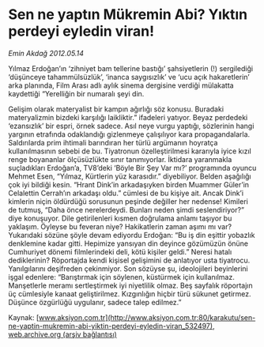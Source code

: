 # Sen ne yaptın Mükremin Abi? Yıktın perdeyi eyledin viran!

*Emin Akdağ 2012.05.14*

<div class="pNewsDetailMainContent" itemprop="articleBody">
 <p>
  Yılmaz Erdoğan’ın ‘zihniyet bam tellerine bastığı’ şahsiyetlerin (!) sergilediği ‘düşünceye tahammülsüzlük’, ‘inanca saygısızlık’ ve ‘ucu açık hakaretlerin’ arka planında, Film Arası adlı aylık sinema dergisine verdiği mülakatta kaydettiği “Yerelliğin bir numaralı şeyi din.
 </p>
 <p>
  Gelişim olarak materyalist bir kampın ağırlığı söz konusu. Buradaki materyalizmin bizdeki karşılığı laikliktir.” ifadeleri yatıyor. Beyaz perdedeki ‘ezansızlık’ bir espri, örnek sadece. Asıl neye vurgu yaptığı, sözlerinin hangi yargının etrafında odaklandığı gizlenmeye çalışılıyor kara propagandalarla. Saldırılarda prim ihtimali barındıran her türlü argümanın hoyratça kullanılmasının sebebi de bu. Tiyatronun özelleştirilmesi kararıyla iyice kızıl renge boyananlar ölçüsüzlükte sınır tanımıyorlar. İktidara yaranmakla suçladıkları Erdoğan’a, TV8’deki ‘Böyle Bir Şey Var mı?’ programında oyuncu Mehmet Esen, “Yılmaz, Kürtlerin yüz karasıdır.” diyebiliyor. Belden aşağılığı çok iyi bildiği kesin. “Hrant Dink’in arkadaşıyken birden Muammer Güler’in Celalettin Cerrah’ın arkadaşı oldu.” cümlesi de bu kişiye ait. Ancak Dink’i kimlerin niçin öldürdüğü sorusunun peşinde değiller her nedense! Kimileri de tutmuş, “Daha önce nerelerdeydi. Bunları neden şimdi seslendiriyor?” diye konuşuyor. Dile getirilenleri kısmen doğrulama anlamı taşıyor bu yaklaşım. Öyleyse bu feveran niye? Hakikatlerin zaman aşımı mı var? Yukarıdaki sözüne şöyle devam ediyordu Erdoğan: “Bu iş din eşittir yobazlık denklemine kadar gitti. Hepimize yansıyan din deyince gözümüzün önüne Cumhuriyet dönemi filmlerindeki deli, kötü kişiler geldi.” Neresi hatalı dediklerinin? Röportajda kendi kişisel gelişimini de anlatıyor usta tiyatrocu. Yanılgılarını deşifreden çekinmiyor. Son sözüyse şu, ideolojileri beyinlerini işgal edenlere: “Barıştırmak için söylenen, küstürmek için kullanılmaz. Manşetlerle meramı sertleştirmek iyi niyetlilik olmaz. Beş sayfalık röportajın üç cümlesiyle kanaat geliştirilmez. Kızgınlığın hiçbir türü sükunet getirmez. Düşünce özgürlüğü uygulanır, sadece talep edilmez.”
 </p>
</div>


Kaynak: [www.aksiyon.com.tr](http://www.aksiyon.com.tr:80/karakutu/sen-ne-yaptin-mukremin-abi-yiktin-perdeyi-eyledin-viran_532497), [web.archive.org (arşiv bağlantısı)](http://web.archive.org/web/20150427021048/http://www.aksiyon.com.tr:80/karakutu/sen-ne-yaptin-mukremin-abi-yiktin-perdeyi-eyledin-viran_532497)
